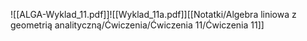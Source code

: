 ![[ALGA-Wyklad_11.pdf]]![[Wyklad_11a.pdf]][[Notatki/Algebra liniowa z geometrią analityczną/Ćwiczenia/Ćwiczenia 11/Ćwiczenia 11]]